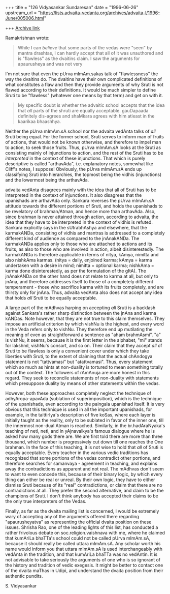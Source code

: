 +++
title = "126 Vidyasankar Sundaresan"
date = "1996-06-26"
upstream_url = "https://lists.advaita-vedanta.org/archives/advaita-l/1996-June/005006.html"

+++
[Archive link](https://lists.advaita-vedanta.org/archives/advaita-l/1996-June/005006.html)

Ramakrishnan wrote:

> While I can _believe_ that some parts of the vedas were "seen" by mantra
> drashtas, I can hardly accept that all of it was unauthored and is "flawless"
> as the dvaitins claim. I saw the arguments for apaurusheya and was not very

I'm not sure that even the pUrva mImAm.sakas talk of "flawlessness" the way
the dvaitins do. The dvaitins have their own complicated definitions of what
constitutes a flaw and then they provide arguments of why Sruti is not flawed
according to their definitions. It would be much simpler to define Sruti to
be "flawless" (whatever one means by that term) and get on with it.

> My specific doubt is whether the advaitic school accepts that the idea that
> _all_ parts of the shruti are equally acceptable. gauDapaada definitely
> dis-agrees and shaMkara agrees with him atleast in the kaarikaa bhaashhya.

Neither the pUrva mImAm.sA school nor the advaita vedAnta talks of _all_
Sruti being equal. For the former school, Sruti serves to inform man of fruits
of actions, that would not be known otherwise, and therefore to impel man to
action, to seek those fruits. Thus, pUrva mImAm.sA looks at the Sruti as
consisting mainly of injunctions to action, and the rest of the Sruti has to
be _interpreted_ in the context of these injunctions. That which is purely
descriptive is called "arthavAda", i.e. explanatory notes, somewhat like
Cliff's notes, I suppose! Obviously, the pUrva mImAm.sA ends up classifying
Sruti into hierarchies, the topmost being the vidhis (injunctions) and the
lowermost being the arthavAda.

advaita vedAnta disagrees mainly with the idea that all of Sruti has to be
interpreted in the context of injunctions. It also disagrees that the upanishads
are arthavAda only. Sankara reverses the pUrva mImAm.sA attitude towards the
different portions of Sruti, and holds the upanishads to be revelatory of
brahman/Atman, and hence more than arthavAda. Also, since brahman is never
attained through action, according to advaita, the idea that they have to be
interpreted in the context of vidhis is refuted. Sankara explicitly says in
the sUtrabhAshya and elsewhere, that the karmakANDa, consisting of vidhis and
mantras is addressed to a completely different kind of audience as compared to
the jnAnakANDa. The karmakANDa applies only to those who are attached to
actions and its fruits, as also to those who are involved in action, albeit
disinterestedly. The karmakANDa is therefore applicable in terms of nitya,
kAmya, nimitta and also nishkAma karmas. (nitya = daily, enjoined karma;
kAmya = karma undertaken with a desire in mind; nimitta = optional karma;
nishkAma = karma done disinterestedly, as per the formulation of the gItA).
The jnAnakANDa on the other hand does not relate to karma at all, but only
to jnAna, and therefore addresses itself to those of a completely different
temperament - those who sacrifice karma with its fruits completely, and
are thirsty only for jnAna. Thus, advaita vedAnta also does not accept any
idea that holds _all_ Sruti to be equally acceptable.

A large part of the mAdhvas harping on accepting _all_ Sruti is a backlash
against Sankara's rather sharp distinction between the jnAna and karma kANDas.
Note however, that they are not true to this claim themselves. They impose an
artificial criterion by which vishNu is the highest, and every word in the
Veda refers only to vishNu. They therefore end up mutilating the meaning of
even as straightforward a sentence as "aham brahmAsmi". "a" is vishNu, it
seems, because it is the first letter in the alphabet, "mi" stands for lakshmI,
vishNu's consort, and so on. Their claim that they accept _all_ of Sruti to be
flawless is only a convenient cover under which they take liberties with
Sruti, to the extent of claiming that the actual chAndogya statement is not
"tattvamasi" but "atattvamasi". Thus, every statement which so much as hints
at non-duality is tortured to mean something totally out of the context.
The followers of rAmAnuja are more honest in this regard. They seek to reconcile
statements of non-duality with statements which presuppose duality by means of
other statements within the vedas.

However, both these approaches completely
neglect the technique of adhyAropa-apavAda (sublation of superimposition),
which is the technique of the upanishads, even according to the paingala
upanishad itself. It is very obvious that this technique is used in all the
important upanishads, for example, in the taittirIya's description of five
koSas, where each layer is initially taught as the reality, only to be sublated
in favor of the inner one, till the innermost non-dual Atman is reached.
Similarly, in the br.hadAraNyaka's teaching of neti, neti, and in yAjnavalkya's
famous dialogue where he is asked how many gods there are. We are first told
there are more than three thousand, which number is progressively cut down
till one reaches the One brahman. In the face of this teaching, it is not
wise to hold that _all_ of Sruti is equally acceptable. Every teacher in the
various vedic traditions has recognized that some portions of the vedas
contradict other portions, and therefore searches for samanvaya - agreement
in teaching, and explains away the contradictions as apparent and not real.
The mAdhvas don't seem to want to even concede this, because of their binary
logic, by which every thing can either be real or unreal. By their own logic,
they have to either dismiss Sruti because of its "real" contradictions, or
claim that there are no contradictions at all. They prefer the second
alternative, and claim to be the champions of Sruti. I don't think anybody has
accepted their claims to be the only true interpreters of the Vedas.

Finally, as far as the dvaita mailing list is concerned, I would be extremely
wary of accepting any of the arguments offered there regarding "apaurusheyatva"
as representing the official dvaita position on these issues. Shrisha Rao,
one of the leading lights of this list, has conducted a rather frivolous debate
on soc.religion.vaishnava with me, where he claimed that kumAriLa bhaTTa's
school could not be called pUrva mImAm.sA, because it should really be called
uttara mImAm.sA. Any scholar worth his name would inform you that uttara
mImAm.sA is used interchangeably with vedAnta in the tradition, and that
kumAriLa bhaTTa was no vedAntin. It is not advisable to take seriously the
arguments of one who is so ignorant of the history and tradition of vedic
exegesis. It might be better to contact one of the dvaita maThas in Udipi,
and understand the dvaita position from their authentic pundits.

S. Vidyasankar

